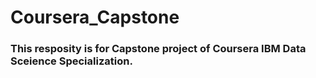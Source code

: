 # Coursera_Capstone
### This resposity is for Capstone project of Coursera IBM Data Sceience Specialization.
